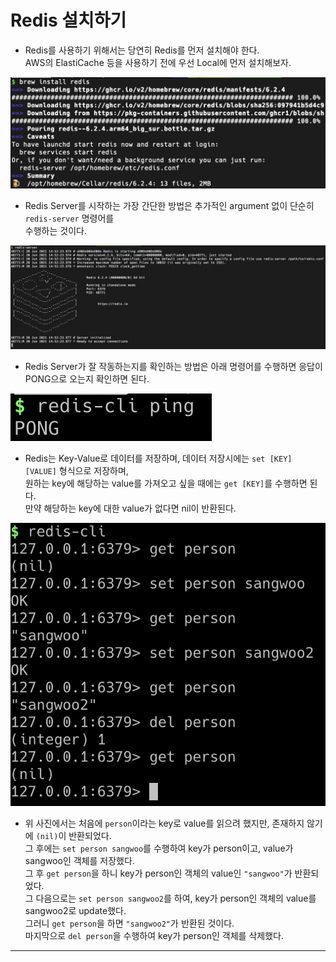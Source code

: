 # Redis 설치하기

- Redis를 사용하기 위해서는 당연히 Redis를 먼저 설치해야 한다.  
  AWS의 ElastiCache 등을 사용하기 전에 우선 Local에 먼저 설치해보자.

![picture 1](../../images/496526f3f3ed97f9687faf39531cc6fe5dd20347f3586d4caf4c695f224b40a9.png)

- Redis Server를 시작하는 가장 간단한 방법은 추가적인 argument 없이 단순히 `redis-server` 명령어를  
  수행하는 것이다.

![picture 2](../../images/8b7c12e194c3ccb7b552798e25a523d10dbf8c223594a3a4a406425579f21e3f.png)

- Redis Server가 잘 작동하는지를 확인하는 방법은 아래 명령어를 수행하면 응답이 PONG으로 오는지 확인하면 된다.

![picture 3](../../images/65296b829bdda54693a3e0997c79eb07b1a4d16e3403f3f6758837b59f54c0f8.png)

- Redis는 Key-Value로 데이터를 저장하며, 데이터 저장시에는 `set [KEY] [VALUE]` 형식으로 저장하며,  
  원하는 key에 해당하는 value를 가져오고 싶을 때에는 `get [KEY]`를 수행하면 된다.  
  만약 해당하는 key에 대한 value가 없다면 nil이 반환된다.

![picture 4](../../images/b4bda107665147f5551ba7fd2f05ee909aafb05abf305c47791ced999671d7de.png)

- 위 사진에서는 처음에 `person`이라는 key로 value를 읽으려 했지만, 존재하지 않기에 `(nil)`이 반환되었다.  
 그 후에는 `set person sangwoo`를 수행하여 key가 person이고, value가 sangwoo인 객체를 저장했다.  
 그 후 `get person`을 하니 key가 person인 객체의 value인 `"sangwoo"`가 반환되었다.  
 그 다음으로는 `set person sangwoo2`를 하여, key가 person인 객체의 value를 sangwoo2로 update했다.  
 그러니 `get person`을 하면 `"sangwoo2"`가 반환된 것이다.  
 마지막으로 `del person`을 수행하여 key가 person인 객체를 삭제했다.
<hr/>

